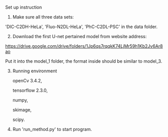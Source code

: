 Set up instruction 

1. Make sure all three data sets:
 
 'DIC-C2DH-HeLa', 'Fluo-N2DL-HeLa', 'PhC-C2DL-PSC'  in the data folder.


2. Download the first U-net pertained model from website address:

 https://drive.google.com/drive/folders/1Jp6qs7rqqkK74LjMr59h1Kb2Jv6Ar8ao
 
 Put it into the model_1 folder, the format inside should be similar to model_3.


3. Running environment

   openCv 3.4.2, 
   
   tensorflow 2.3.0, 
   
   numpy,  
   
   skimage, 
   
   scipy.

4. Run 'run_method.py' to start program.
